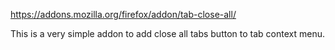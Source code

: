 https://addons.mozilla.org/firefox/addon/tab-close-all/

This is a very simple addon to add close all tabs button to tab context menu.
